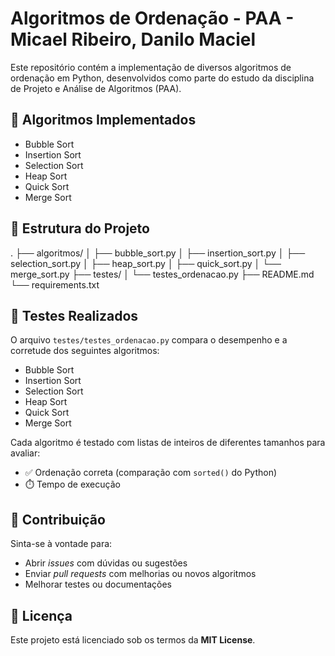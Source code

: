 # Algoritmos de Ordenação - PAA - Micael Ribeiro, Danilo Maciel

Este repositório contém a implementação de diversos algoritmos de ordenação em Python, desenvolvidos como parte do estudo da disciplina de Projeto e Análise de Algoritmos (PAA).

## 🧠 Algoritmos Implementados

- Bubble Sort
- Insertion Sort
- Selection Sort
- Heap Sort
- Quick Sort
- Merge Sort

## 📁 Estrutura do Projeto

.
├── algoritmos/
│ ├── bubble_sort.py
│ ├── insertion_sort.py
│ ├── selection_sort.py
│ ├── heap_sort.py
│ ├── quick_sort.py
│ └── merge_sort.py
├── testes/
│ └── testes_ordenacao.py
├── README.md
└── requirements.txt

## 🧪 Testes Realizados

O arquivo `testes/testes_ordenacao.py` compara o desempenho e a corretude dos seguintes algoritmos:

- Bubble Sort  
- Insertion Sort  
- Selection Sort  
- Heap Sort  
- Quick Sort  
- Merge Sort  

Cada algoritmo é testado com listas de inteiros de diferentes tamanhos para avaliar:

- ✅ Ordenação correta (comparação com `sorted()` do Python)  
- ⏱️ Tempo de execução  

## 🤝 Contribuição

Sinta-se à vontade para:

- Abrir *issues* com dúvidas ou sugestões  
- Enviar *pull requests* com melhorias ou novos algoritmos  
- Melhorar testes ou documentações  

## 📄 Licença

Este projeto está licenciado sob os termos da **MIT License**.
